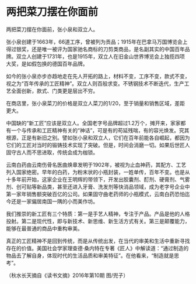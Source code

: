 # 两把菜刀摆在你面前

两把菜刀摆在你面前，张小泉和双立人。 

张小泉创建于1663年，66道工序，曾被列为贡品；1915年在巴拿马万国博览会上得过银奖，还是唯一被评为国家驰名商标的刀剪类商品，是名副其实的中国百年品牌。双立人创建于1731年，也是1915年，双立人在旧金山世界博览会上独揽四项大奖，是如假包换的德国百年品牌。 

如今的张小泉亦步亦趋地走在先人开拓的路上，材料不变，工序不变，款式不变，视之为“百年传承的工匠精神”。双立人则百般求变。不锈钢技术不断迭代，生产工艺全面创新，款式、门类更是层出不穷。 

在商店里，张小泉菜刀的价格是双立人菜刀的1/20，至于销量和销售区域，差距更大。 

中国缺的“新工匠”应该是双立人。全国老字号品牌超过1.2万个，摊开来，家家都有一个与传承和工匠精神有关的“神话”，可是有的苟延残喘，有的容光焕发。究其根源，正是有新旧之别。譬如张小泉和双立人，它们在百年前能各自崛起，都因为它们的工匠对当时的锻铸技术实现了突破。但是，时间会消磨一切。如果后世匠人固守古人而不思进取，传统会成为枷锁。 

云南白药由云南伤骨名医曲焕章发明于1902年，被视为止血神药，其配方、工艺列入国家绝密。早年的白药，为粉末状的小瓶封装，一姓单传，百年不变。也是从十多年前开始，这家企业在王明辉的带领下，开发出胶囊剂、酊剂、硬膏剂、气雾剂、创可贴等新品类，甚至还进入牙膏、洗发剂等快消品领域，成为老字号企业中第一家年销售额突破百亿的公司。如果固守曲老药师的小瓶模式，云南白药恐怕迄今还是一家偏居南国一隅的小而美作坊。 

我们推崇的新工匠有三个特质：第一是手艺人精神，专注于产品。产品是他的人格投射。第二是现代性，即与新技术、新思维、新生活方式有关。第三是颠覆能力，能够在最普通的商品中重构审美。 

真正的工匠精神不是回到传统，而是从传统出发，在当代的审美和生活中重新寻找存在的价值。美国社会学家理查德·桑内特在专著《匠人》中解读道：“通过制造的物品去了解自身，体现时代的生活品质和审美特征”。在他看来，“制造就是思考”。 

（秋水长天摘自《读书文摘》2016年第10期 图/兜子）